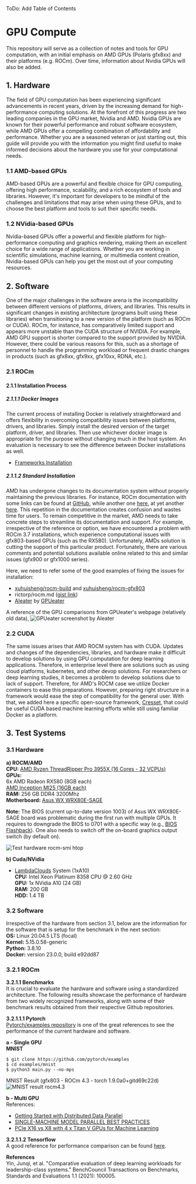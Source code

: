 ToDo: Add Table of Contents

# GPU Compute
This repository will serve as a collection of notes and tools for GPU computation, with an initial emphasis on AMD GPUs (Polaris gfx8xx) and their platforms (e.g. ROCm). Over time, information about Nvidia GPUs will also be added.

## 1. Hardware  
The field of GPU computation has been experiencing significant advancements in recent years, driven by the increasing demand for high-performance computing solutions. At the forefront of this progress are two leading companies in the GPU market, Nvidia and AMD. Nvidia GPUs are known for their powerful performance and robust software ecosystem, while AMD GPUs offer a compelling combination of affordability and performance. Whether you are a seasoned veteran or just starting out, this guide will provide you with the information you might find useful to make informed decisions about the hardware you use for your computational needs.

### 1.1 AMD-based GPUs  
AMD-based GPUs are a powerful and flexible choice for GPU computing, offering high performance, scalability, and a rich ecosystem of tools and libraries. However, it's important for developers to be mindful of the challenges and limitations that may arise when using these GPUs, and to choose the best platform and tools to suit their specific needs.

### 1.2 NVidia-based GPUs
Nvidia-based GPUs offer a powerful and flexible platform for high-performance computing and graphics rendering, making them an excellent choice for a wide range of applications. Whether you are working in scientific simulations, machine learning, or multimedia content creation, Nvidia-based GPUs can help you get the most out of your computing resources.

## 2. Software
One of the major challenges in the software arena is the incompatibility between different versions of platforms, drivers, and libraries. This results in significant changes in existing architecture (programs built using these libraries) when transitioning to a new version of the platform (such as ROCm or CUDA). ROCm, for instance, has comparatively limited support and appears more unstable than the CUDA structure of NVIDIA. For example, AMD GPU support is shorter compared to the support provided by NVIDIA. However, there could be various reasons for this, such as a shortage of personnel to handle the programming workload or frequent drastic changes in products (such as gfx8xx, gfx9xx, gfx10xx, RDNA, etc.).

### 2.1 ROCm

#### 2.1.1 Installation Process
##### 2.1.1.1 Docker Images
The current process of installing Docker is relatively straightforward and offers flexibility in overcoming compatibility issues between platforms, drivers, and libraries. Simply install the desired version of the target platform, driver, and libraries. Then use whichever docker image is appropriate for the purpose without changing much in the host system. An evaluation is necessary to see the difference between Docker installations as well. 

- [Frameworks Installation](https://docs.amd.com/bundle/ROCm-Deep-Learning-Guide-v5.3/page/Frameworks_Installation.html)

##### 2.1.1.2 Standard Installation
AMD has undergone changes to its documentation system without properly maintaining the previous libraries. For instance, ROCm documentation with some links can be found at [GitHub](https://github.com/RadeonOpenCompute/ROCm/), while another one [here](https://rocmdocs.amd.com/), at yet another [here](https://docs.amd.com/). This repetition in the documentation creates confusion and wastes time for users. To remain competitive in the market, AMD needs to take concrete steps to streamline its documentation and support. For example, irrespective of the reference or option, we have encountered a problem with ROCm 3.7 installations, which experience computational issues with gfx803-based GPUs (such as the RX580). Unfortunately, AMDs solution is cutting the support of this particular product. Fortunately, there are various comments and potential solutions available online related to this and similar issues (gfx900 or gfx1000 series).  

Here, we need to refer some of the good examples of fixing the issues for installation:
- [xuhuisheng/rocm-build](https://github.com/xuhuisheng/rocm-build) and [xuhuisheng/rocm-gfx803](https://github.com/xuhuisheng/rocm-gfx803)  
- rictorp/rocm.md ([gist link](https://gist.github.com/rigtorp/d9483af100fb77cee57e4c9fa3c74245))  
- [AIeater](https://github.com/aieater/rocm_pytorch_informations) by [GPUeater](https://www.gpueater.com/index.html)

A reference of the GPU comparisons from GPUeater's webpage (relatively old data),
![GPUeater screenshot by AIeater](https://github.com/bankh/GPU_Compute/blob/main/images/GPUeater_comparison.png?raw=true)

### 2.2 CUDA
The same issues arises that AMD ROCM system has with CUDA. Updates and changes of the dependencies, libraries, and hardware make it difficult to develop solutions by using GPU computation for deep learning applications. Therefore, in enterprise level there are solutions such as using cloud platforms, kubernetes, and other devop solutions. For researchers or deep learning studies, it becomes a problem to develop solutions due to lack of support. Therefore, for AMD's ROCM case we utilize Docker containers to ease this preparations. However, preparing right structure in a framework would ease the step of compatibility for the general user. With that, we added here a specific open-source framework, [Cresset](https://github.com/cresset-template/cresset), that could be useful CUDA based machine learning efforts while still using familiar Docker as a platform. 

## 3. Test Systems
### 3.1 Hardware
**a) ROCM/AMD**  
**CPU:** [AMD Ryzen ThreadRipper Pro 3955X (16 Cores - 32 VCPUs)](https://www.amd.com/en/products/cpu/amd-ryzen-threadripper-pro-3955wx)  
**GPUs:**  
  6x AMD Radeon RX580 (8GB each)  
  [AMD Inception MI25 (16GB each)](https://github.com/bankh/GPU_Compute/blob/main/AMDGPU-pyfancontrol/readMe.md)   
**RAM:** 256 GB DDR4 3200Mhz  
**Motherboard:** [Asus WX WRX80E-SAGE](https://dlcdnets.asus.com/pub/ASUS/mb/SocketTRX4/Pro_WS_WRX80E-SAGE_SE_WIFI/E19401_Pro_WS_WRX80E-SAGE_SE_WIFI_UM_V2_WEB.pdf)  

__Note:__ The BIOS (current up-to-date version 1003) of Asus WX WRX80E-SAGE board was problematic during the first run with multiple GPUs. It requires to downgrade the BIOS to 0701 with a specific way (e.g., [BIOS Flashback](https://www.youtube.com/watch?v=FPyElZcsW6o)). One also needs to switch off the on-board graphics output switch (by default on). 

![Test hardware rocm-smi htop](https://github.com/bankh/GPU_Compute/blob/main/images/test_hardware.png?raw=true)

**b) Cuda/NVidia**  
- [LambdaClouds](https://cloud.lambdalabs.com/instances) System (1xA10)  
**CPU:** Intel Xeon Platinum 8358 CPU @ 2.60 GHz  
**GPU:** 1x NVidia A10 (24 GB)  
**RAM:** 200 GB  
**HDD:** 1.4 TB  

### 3.2 Software  
Irrespective of the hardware from section 3.1, below are the information for the software that is setup for the benchmark in the next section:  
**OS:** Linux 20.04.5 LTS (focal)  
**Kernel:** 5.15.0.58-generic  
**Python:** 3.8.10  
**Docker:** version 23.0.0, build e92dd87  

### 3.2.1 ROCm  

**3.2.1.1 Benchmarks**  
It is crucial to evaluate the hardware and software using a standardized architecture. The following results showcase the performance of hardware from two widely recognized frameworks, along with some of their benchmark results obtained from their respective Github repositories.

**3.2.1.1.1 Pytorch**  
[Pytorch/examples repository](https://github.com/pytorch/examples) is one of the great references to see the performance of the current hardware and software.  

**a - Single GPU**  
__MNIST__  
```
$ git clone https://github.com/pytorch/examples
$ cd examples/mnist
$ python3 main.py --no-mps
```  
MNIST Result (gfx803 - ROCm 4.3 - torch 1.9.0a0+gitd69c22d)
![MNIST result rocm4.3](./images/mnist_rocm43.png)

**b - Multi GPU**  
References:  
- [Getting Started with Distributed Data Parallel](https://pytorch.org/tutorials/intermediate/ddp_tutorial.html)
- [SINGLE-MACHINE MODEL PARALLEL BEST PRACTICES](https://pytorch.org/tutorials/intermediate/model_parallel_tutorial.html)
- [PCIe X16 vs X8 with 4 x Titan V GPUs for Machine Learning](https://www.pugetsystems.com/labs/hpc/PCIe-X16-vs-X8-with-4-x-Titan-V-GPUs-for-Machine-Learning-1167/)

**3.2.1.1.2 Tensorflow**  
A good reference for performance comparison can be found [here](https://github.com/ROCmSoftwarePlatform/tensorflow-upstream/issues/173).  

**References**  
Yin, Junqi, et al. "Comparative evaluation of deep learning workloads for leadership-class systems." BenchCouncil Transactions on Benchmarks, Standards and Evaluations 1.1 (2021): 100005.
